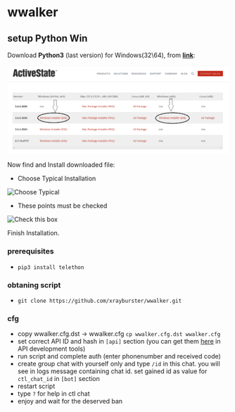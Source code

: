 # wwalker

## setup Python Win

Download **Python3** (last version) for Windows(32\64), from [**link**](https://www.activestate.com/products/activepython/downloads/):

![Choose Version](https://github.com/Jabbawalker/wwalker/blob/master/PythonChooseVersion.png)

Now find and Install downloaded file:
* Choose Typical Installation

![Choose Typical](https://github.com/wwfix/wwalker/blob/master/PythonTypical.png)

* These points must be checked

![Check this box](https://github.com/wwfix/wwalker/blob/master/PythonChecked.png)

Finish Installation.
    
### prerequisites
* `pip3 install telethon`

### obtaning script
*  `git clone https://github.com/xrayburster/wwalker.git`

### cfg
*  copу wwalker.cfg.dst -> wwalker.cfg `cp wwalker.cfg.dst wwalker.cfg`
* set correct API ID and hash in `[api]` section (you can get them [here](https://my.telegram.org) in API development tools)
* run script and complete auth (enter phonenumber and received code)
* create group chat with yourself only and type `/id` in this chat.
  you will see in logs message containing chat id. set gained id as value for `ctl_chat_id` in `[bot]` section
* restart script
* type `?` for help in ctl chat
* enjoy and wait for the deserved ban
